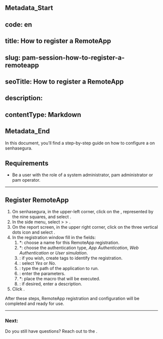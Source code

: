 ## Metadata_Start 
## code: en
## title: How to register a RemoteApp 
## slug: pam-session-how-to-register-a-remoteapp 
## seoTitle: How to register a RemoteApp 
## description:  
## contentType: Markdown 
## Metadata_End
In this document, you’ll find a step-by-step guide on how to configure a  on senhasegura.

## Requirements

* Be a user with the role of a system administrator, pam administrator or pam operator.

---
## Register RemoteApp

1. On senhasegura, in the upper-left corner, click on the , represented by the nine squares, and select .
2. In the side menu, select  >  > .
3. On the report screen, in the upper right corner, click on the three vertical dots icon and select .
4. In the  registration window fill in the fields:
    1. *: choose a name for this RemoteApp registration.
    2. *: choose the authentication type, *App Authentication*, *Web Authentication* or *User simulation*.
    3. : if you wish, create tags to identify the registration.
    4. : select *Yes* or *No*.
    5. : type the path of the application to run.
    6. : enter the parameters.
    7. *: place the macro that will be executed.
    8. : if desired, enter a description.
5. Click .

After these steps, RemoteApp registration and configuration will be completed and ready for use.

---
### Next:



Do you still have questions? Reach out to the .